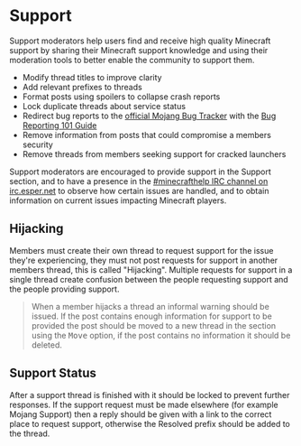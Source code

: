 # Support

Support moderators help users find and receive high quality Minecraft support by sharing their Minecraft support knowledge and using their moderation tools to better enable the community to support them.

* Modify thread titles to improve clarity
* Add relevant prefixes to threads
* Format posts using spoilers to collapse crash reports
* Lock duplicate threads about service status
* Redirect bug reports to the [official Mojang Bug Tracker](https://bugs.mojang.com/browse/MC) with the [Bug Reporting 101 Guide](http://www.minecraftforum.net/forums/support/unmodified-minecraft-client/1855459-official-bug-reporting)
* Remove information from posts that could compromise a members security
* Remove threads from members seeking support for cracked launchers

Support moderators are encouraged to provide support in the Support section, and to have a presence in the [#minecrafthelp IRC channel on irc.esper.net](http://www.minecraftforum.net/meta/chat) to observe how certain issues are handled, and to obtain information on current issues impacting Minecraft players.

## Hijacking

Members must create their own thread to request support for the issue they're experiencing, they must not post requests for support in another members thread, this is called "Hijacking". Multiple requests for support in a single thread create confusion between the people requesting support and the people providing support.

> When a member hijacks a thread an informal warning should be issued. If the post contains enough information for support to be provided the post should be moved to a new thread in the section using the <kbd>Move</kbd> option, if the post contains no information it should be deleted.

## Support Status

After a support thread is finished with it should be locked to prevent further responses. If the support request must be made elsewhere (for example Mojang Support) then a reply should be given with a link to the correct place to request support, otherwise the Resolved prefix should be added to the thread.
